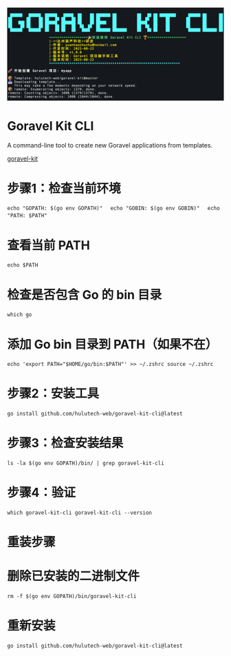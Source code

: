 <p align="center">
  <img src="https://github.com/hulutech-web/goravel-kit-cli/blob/master/image/logo.png?raw=true" width="900" />
</p>




# Goravel Kit CLI

A command-line tool to create new Goravel applications from templates.  

[goravel-kit](https://github.com/hulutech-web/goravel-kit)

# 步骤1：检查当前环境
``
echo "GOPATH: $(go env GOPATH)"  
``
``
echo "GOBIN: $(go env GOBIN)"  
``
``
echo "PATH: $PATH"
``
# 查看当前 PATH
``
echo $PATH
``
# 检查是否包含 Go 的 bin 目录
``
which go
``
# 添加 Go bin 目录到 PATH（如果不在）
``
echo 'export PATH="$HOME/go/bin:$PATH"' >> ~/.zshrc
source ~/.zshrc
``
# 步骤2：安装工具
``
go install github.com/hulutech-web/goravel-kit-cli@latest
``
# 步骤3：检查安装结果
``
ls -la $(go env GOPATH)/bin/ | grep goravel-kit-cli
``
# 步骤4：验证
``
which goravel-kit-cli
goravel-kit-cli --version
``


# 重装步骤

# 删除已安装的二进制文件
``
rm -f $(go env GOPATH)/bin/goravel-kit-cli
``
# 重新安装
``
go install github.com/hulutech-web/goravel-kit-cli@latest
``
